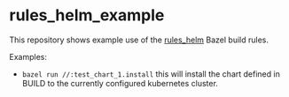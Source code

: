 # rules_helm_example

This repository shows example use of the [rules_helm](https://github.com/tmc/rules_helm) Bazel build
rules.

Examples:
* `bazel run //:test_chart_1.install` this will install the chart defined in BUILD to the currently configured kubernetes cluster.
